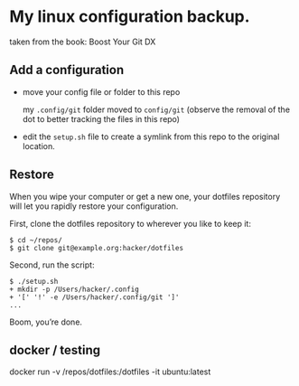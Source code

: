 # My linux configuration backup.

taken from the book: Boost Your Git DX

## Add a configuration

- move your config file or folder to this repo
    
    my `.config/git` folder moved to `config/git` (observe the removal of the dot to better tracking the files in this repo)

- edit the `setup.sh` file to create a symlink from this repo to the original location.

## Restore

When you wipe your computer or get a new one,
your dotfiles repository will let you rapidly restore your configuration.

First, clone the dotfiles repository to wherever you like to keep it:

```
$ cd ~/repos/
$ git clone git@example.org:hacker/dotfiles
```

Second, run the script:

```
$ ./setup.sh
+ mkdir -p /Users/hacker/.config
+ '[' '!' -e /Users/hacker/.config/git ']'
...
```

Boom, you’re done.

## docker / testing

docker run -v /repos/dotfiles:/dotfiles -it ubuntu:latest
